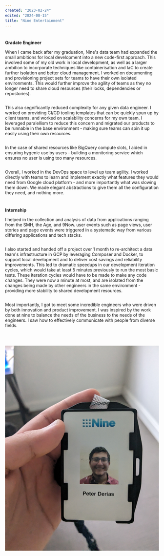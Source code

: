 ```yaml
---
created: "2023-02-24"
edited: "2024-08-15"
title: "Nine Entertainment"
---
```


<style>
    p {
        padding-bottom: 15px;
    }
    h3 {
        padding-top: 5px;
        font-size: var(--chakra-fontSizes-lg);
    }
    .content {
        display: flex;
        align-items: center;
        gap: 15px;
        @media (min-width: 1000px) {
            flex-direction: row;
        };
        @media (max-width: 1000px) {
            flex-direction: column;
        }
    }
    .badge {
        flex-grow: 1;
        justify-self: center;
        justify-content: center;
        @media (min-width: 1000px) {
            min-width: 20%;
        }
        @media (max-width: 1000px) {
            min-width: 80%;
        }
    }
</style>

<div class="content">

<div>

### Gradate Engineer

When I came back after my graduation, Nine's data team had expanded the small ambitions for local development into a new code-first approach. This involved some of my old work in local development, as well as a larger
ambition to incorporate techniques like containerisation and IaC to create further isolation and better cloud management. I worked on documenting and provisioning project sets for
teams to have their own isolated environments. This would further improve the agility of teams as they no longer need to share cloud resources (their locks, dependencies or repostories).

This also segnificantly reduced complexity for any given data engineer. I worked on providing CI/CD tooling templates that can be quickly spun up by client teams, and worked on scalability concerns
for my own team. I leveraged paralellism to reduce this concern and migrated our products to be runnable in the base environment - making sure teams can spin it up easily using their own resources.

In the case of shared resources like BigQuery compute slots, I aided in ensuring hygenic use by users - building a monitoring service which ensures no user is using too many resources.

Overall, I worked in the DevOps space to level up team agility. I worked directly with teams to learn and implement exactly what features they would need from Google cloud platform - and more importantly what was slowing them down. We made elegant abstractions to give them all the configuration they need, and nothing more.

### Internship

I helped in the collection and analysis of data from applications ranging from the SMH, the Age, and 9Now. user events such as page views,
user stories and page events were triggered in a systematic way from various differing applications and tech stacks.

I also started and handed off a project over 1 month to re-architect a data team's infrastructure in GCP by leveraging Composer and
Docker, to support local development and to deliver cost savings and reliability improvements. This led to dramatic speedups in our
development iteration cycles, which would take at least 5 minutes previously to run the most basic tests. These iteration cycles would have to be made to make any code changes.
They were now a minute at most, and are isolated from the changes being made by other engineers in the same environment - providing more stability to shared development resources.

Most importantly, I got to meet some incredible engineers who were driven by both innovation and product improvement. I was inspired by the
work done at nine to balance the needs of the business to the needs of the engineers. I saw how to effectively communicate with people from
diverse fields.

</div>

<div class="badge">

![Peter's Nine Badge](../images/nine.jpg)

</div>

</div>
